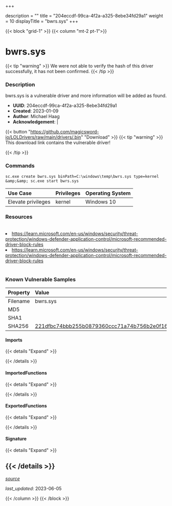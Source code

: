 +++

description = ""
title = "204eccdf-99ca-4f2a-a325-8ebe34fd29a1"
weight = 10
displayTitle = "bwrs.sys"
+++


{{< block "grid-1" >}}
{{< column "mt-2 pt-1">}}


# bwrs.sys


{{< tip "warning" >}}
We were not able to verify the hash of this driver successfully, it has not been confirmed.
{{< /tip >}}


### Description

bwrs.sys is a vulnerable driver and more information will be added as found.
- **UUID**: 204eccdf-99ca-4f2a-a325-8ebe34fd29a1
- **Created**: 2023-01-09
- **Author**: Michael Haag
- **Acknowledgement**:  | [](https://twitter.com/)

{{< button "https://github.com/magicsword-io/LOLDrivers/raw/main/drivers/.bin" "Download" >}}
{{< tip "warning" >}}
This download link contains the vulnerable driver!

{{< /tip >}}

### Commands

```
sc.exe create bwrs.sys binPath=C:\windows\temp\bwrs.sys type=kernel &amp;&amp; sc.exe start bwrs.sys
```


| Use Case | Privileges | Operating System | 
|:---- | ---- | ---- |
| Elevate privileges | kernel | Windows 10 |




### Resources
<br>
<li><a href=" https://learn.microsoft.com/en-us/windows/security/threat-protection/windows-defender-application-control/microsoft-recommended-driver-block-rules"> https://learn.microsoft.com/en-us/windows/security/threat-protection/windows-defender-application-control/microsoft-recommended-driver-block-rules</a></li>
<li><a href="https://learn.microsoft.com/en-us/windows/security/threat-protection/windows-defender-application-control/microsoft-recommended-driver-block-rules">https://learn.microsoft.com/en-us/windows/security/threat-protection/windows-defender-application-control/microsoft-recommended-driver-block-rules</a></li>
<br>

### Known Vulnerable Samples

| Property           | Value |
|:-------------------|:------|
| Filename           | bwrs.sys |
| MD5                | [](https://www.virustotal.com/gui/file/) |
| SHA1               | [](https://www.virustotal.com/gui/file/) |
| SHA256             | [221dfbc74bbb255b0879360ccc71a74b756b2e0f16e9386b38a9ce9d4e2e34f9](https://www.virustotal.com/gui/file/221dfbc74bbb255b0879360ccc71a74b756b2e0f16e9386b38a9ce9d4e2e34f9) |


#### Imports
{{< details "Expand" >}}

{{< /details >}}
#### ImportedFunctions
{{< details "Expand" >}}

{{< /details >}}
#### ExportedFunctions
{{< details "Expand" >}}

{{< /details >}}

#### Signature
{{< details "Expand" >}}

{{< /details >}}
-----



[*source*](https://github.com/magicsword-io/LOLDrivers/tree/main/yaml/204eccdf-99ca-4f2a-a325-8ebe34fd29a1.yaml)

*last_updated:* 2023-06-05








{{< /column >}}
{{< /block >}}
